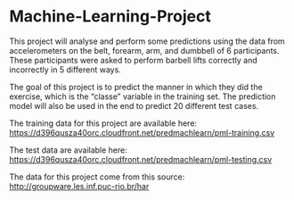 # Machine-Learning-Project

This project will analyse and perform some predictions using the data from accelerometers on the belt, forearm, arm, and dumbbell of 6 participants. These participants were asked to perform barbell lifts correctly and incorrectly in 5 different ways.

The goal of this project is to predict the manner in which they did the exercise, which is the “classe” variable in the training set. The prediction model will also be used in the end to predict 20 different test cases.

The training data for this project are available here:
https://d396qusza40orc.cloudfront.net/predmachlearn/pml-training.csv

The test data are available here:
https://d396qusza40orc.cloudfront.net/predmachlearn/pml-testing.csv

The data for this project come from this source:
http://groupware.les.inf.puc-rio.br/har
